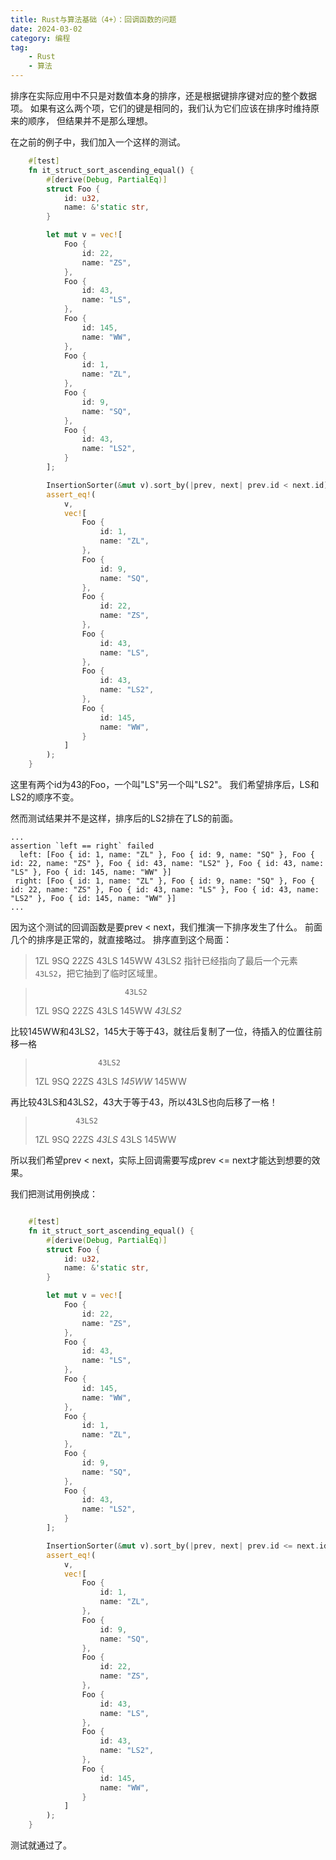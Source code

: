 ```yaml
---
title: Rust与算法基础（4+）：回调函数的问题
date: 2024-03-02
category: 编程
tag:
    - Rust
    - 算法
---
```


排序在实际应用中不只是对数值本身的排序，还是根据键排序键对应的整个数据项。
如果有这么两个项，它们的键是相同的，我们认为它们应该在排序时维持原来的顺序，
但结果并不是那么理想。

在之前的例子中，我们加入一个这样的测试。

```rust
    #[test]
    fn it_struct_sort_ascending_equal() {
        #[derive(Debug, PartialEq)]
        struct Foo {
            id: u32,
            name: &'static str,
        }

        let mut v = vec![
            Foo {
                id: 22,
                name: "ZS",
            },
            Foo {
                id: 43,
                name: "LS",
            },
            Foo {
                id: 145,
                name: "WW",
            },
            Foo {
                id: 1,
                name: "ZL",
            },
            Foo {
                id: 9,
                name: "SQ",
            },
            Foo {
                id: 43,
                name: "LS2",
            }
        ];

        InsertionSorter(&mut v).sort_by(|prev, next| prev.id < next.id);
        assert_eq!(
            v,
            vec![
                Foo {
                    id: 1,
                    name: "ZL",
                },
                Foo {
                    id: 9,
                    name: "SQ",
                },
                Foo {
                    id: 22,
                    name: "ZS",
                },
                Foo {
                    id: 43,
                    name: "LS",
                },
                Foo {
                    id: 43,
                    name: "LS2",
                },
                Foo {
                    id: 145,
                    name: "WW",
                }
            ]
        );
    }
```

这里有两个id为43的Foo，一个叫"LS"另一个叫"LS2"。
我们希望排序后，LS和LS2的顺序不变。

然而测试结果并不是这样，排序后的LS2排在了LS的前面。
```
...
assertion `left == right` failed
  left: [Foo { id: 1, name: "ZL" }, Foo { id: 9, name: "SQ" }, Foo { id: 22, name: "ZS" }, Foo { id: 43, name: "LS2" }, Foo { id: 43, name: "LS" }, Foo { id: 145, name: "WW" }]
 right: [Foo { id: 1, name: "ZL" }, Foo { id: 9, name: "SQ" }, Foo { id: 22, name: "ZS" }, Foo { id: 43, name: "LS" }, Foo { id: 43, name: "LS2" }, Foo { id: 145, name: "WW" }]
...
```

因为这个测试的回调函数是要prev < next，我们推演一下排序发生了什么。
前面几个的排序是正常的，就直接略过。
排序直到这个局面：
> 1ZL 9SQ 22ZS 43LS 145WW 43LS2
指针已经指向了最后一个元素`43LS2`，把它抽到了临时区域里。

>                         43LS2
> 1ZL 9SQ 22ZS 43LS 145WW *43LS2*

比较145WW和43LS2，145大于等于43，就往后复制了一位，待插入的位置往前移一格

>                   43LS2
> 1ZL 9SQ 22ZS 43LS *145WW* 145WW

再比较43LS和43LS2，43大于等于43，所以43LS也向后移了一格！

>              43LS2
> 1ZL 9SQ 22ZS *43LS* 43LS 145WW

所以我们希望prev < next，实际上回调需要写成prev <= next才能达到想要的效果。

我们把测试用例换成：

```rust

    #[test]
    fn it_struct_sort_ascending_equal() {
        #[derive(Debug, PartialEq)]
        struct Foo {
            id: u32,
            name: &'static str,
        }

        let mut v = vec![
            Foo {
                id: 22,
                name: "ZS",
            },
            Foo {
                id: 43,
                name: "LS",
            },
            Foo {
                id: 145,
                name: "WW",
            },
            Foo {
                id: 1,
                name: "ZL",
            },
            Foo {
                id: 9,
                name: "SQ",
            },
            Foo {
                id: 43,
                name: "LS2",
            }
        ];

        InsertionSorter(&mut v).sort_by(|prev, next| prev.id <= next.id); //这里改了一下
        assert_eq!(
            v,
            vec![
                Foo {
                    id: 1,
                    name: "ZL",
                },
                Foo {
                    id: 9,
                    name: "SQ",
                },
                Foo {
                    id: 22,
                    name: "ZS",
                },
                Foo {
                    id: 43,
                    name: "LS",
                },
                Foo {
                    id: 43,
                    name: "LS2",
                },
                Foo {
                    id: 145,
                    name: "WW",
                }
            ]
        );
    }
```

测试就通过了。